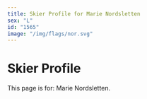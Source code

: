 ```yaml
---
title: Skier Profile for Marie Nordsletten
sex: "L"
id: "1565"
image: "/img/flags/nor.svg" 
---
```


# Skier Profile

This page is for: Marie Nordsletten.
    